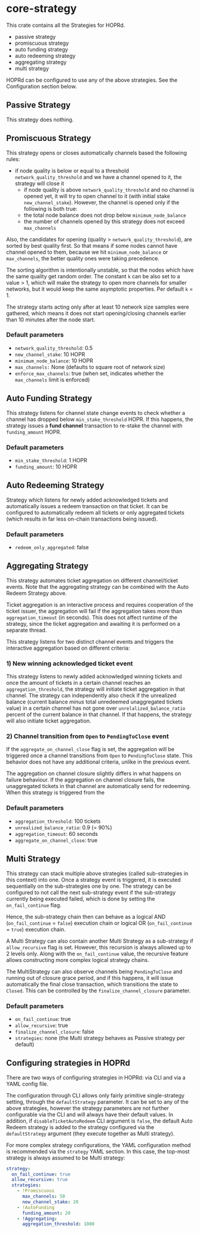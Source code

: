 # core-strategy

This crate contains all the Strategies for HOPRd.

- passive strategy
- promiscuous strategy
- auto funding strategy
- auto redeeming strategy
- aggregating strategy
- multi strategy

HOPRd can be configured to use any of the above strategies. See the Configuration section below.

## Passive Strategy

This strategy does nothing.

## Promiscuous Strategy

This strategy opens or closes automatically channels based the following rules:

- if node quality is below or equal to a threshold `network_quality_threshold` and we have a channel opened to it, the strategy will close it
  - if node quality is above `network_quality_threshold` and no channel is opened yet, it will try to open channel to it (with initial stake `new_channel_stake`).
    However, the channel is opened only if the following is both true:
  - the total node balance does not drop below `minimum_node_balance`
  - the number of channels opened by this strategy does not exceed `max_channels`

Also, the candidates for opening (quality > `network_quality_threshold`), are sorted by best quality first.
So that means if some nodes cannot have channel opened to them, because we hit `minimum_node_balance` or `max_channels`,
the better quality ones were taking precedence.

The sorting algorithm is intentionally unstable, so that the nodes which have the same quality get random order.
The constant `k` can be also set to a value > 1, which will make the strategy to open more channels for smaller networks,
but it would keep the same asymptotic properties.
Per default `k` = 1.

The strategy starts acting only after at least 10 network size samples were gathered, which means
it does not start opening/closing channels earlier than 10 minutes after the node start.

### Default parameters

- `network_quality_threshold`: 0.5
- `new_channel_stake`: 10 HOPR
- `minimum_node_balance`: 10 HOPR
- `max_channels:` None (defaults to square root of network size)
- `enforce_max_channels`: true (when set, indicates whether the `max_channels` limit is enforced)

## Auto Funding Strategy

This strategy listens for channel state change events to check whether a channel has dropped below `min_stake_threshold` HOPR.
If this happens, the strategy issues a **fund channel** transaction to re-stake the channel with `funding_amount` HOPR.

### Default parameters

- `min_stake_threshold`: 1 HOPR
- `funding_amount`: 10 HOPR

## Auto Redeeming Strategy

Strategy which listens for newly added acknowledged tickets and automatically issues a redeem transaction on that ticket.
It can be configured to automatically redeem all tickets or only aggregated tickets (which results in far less on-chain transactions being issued).

### Default parameters

- `redeem_only_aggregated`: false

## Aggregating Strategy

This strategy automates ticket aggregation on different channel/ticket events.
Note that the aggregating strategy can be combined with the Auto Redeem Strategy above.

Ticket aggregation is an interactive process and requires cooperation of the ticket issuer, the aggregation
will fail if the aggregation takes more than `aggregation_timeout` (in seconds). This does not affect runtime of the
strategy, since the ticket aggregation and awaiting it is performed on a separate thread.

This strategy listens for two distinct channel events and triggers the interactive aggregation based on different criteria:

### 1) New winning acknowledged ticket event

This strategy listens to newly added acknowledged winning tickets and once the amount of tickets in a certain channel reaches
an `aggregation_threshold`, the strategy will initiate ticket aggregation in that channel.
The strategy can independently also check if the unrealized balance (current balance _minus_ total unredeemed unaggregated tickets value) in a certain channel
has not gone over `unrelalized_balance_ratio` percent of the current balance in that channel. If that happens, the strategy will also initiate
ticket aggregation.

### 2) Channel transition from `Open` to `PendingToClose` event

If the `aggregate_on_channel_close` flag is set, the aggregation will be triggered once a channel transitions from `Open` to `PendingToClose` state.
This behavior does not have any additional criteria, unlike in the previous event.

The aggregation on channel closure slightly differs in what happens on failure behaviour.
If the aggregation on channel closure fails, the unaggregated tickets in that channel are automatically send for redeeming.
When this strategy is triggered from the

### Default parameters

- `aggregation_threshold`: 100 tickets
- `unrealized_balance_ratio`: 0.9 (= 90%)
- `aggregation_timeout`: 60 seconds
- `aggregate_on_channel_close`: true

## Multi Strategy

This strategy can stack multiple above strategies (called sub-strategies in this context) into one.
Once a strategy event is triggered, it is executed sequentially on the sub-strategies one by one.
The strategy can be configured to not call the next sub-strategy event if the sub-strategy currently being executed failed,
which is done by setting the `on_fail_continue` flag.

Hence, the sub-strategy chain then can behave as a logical AND (`on_fail_continue` = `false`) execution chain
or logical OR (`on_fail_continue` = `true`) execution chain.

A Multi Strategy can also contain another Multi Strategy as a sub-strategy if `allow_recursive` flag is set.
However, this recursion is always allowed up to 2 levels only.
Along with the `on_fail_continue` value, the recursive feature allows constructing more complex logical strategy chains.

The MultiStrategy can also observe channels being `PendingToClose` and running out of closure grace period,
and if this happens, it will issue automatically the final close transaction, which transitions the state to `Closed`.
This can be controlled by the `finalize_channel_closure` parameter.

### Default parameters

- `on_fail_continue`: true
- `allow_recursive`: true
- `finalize_channel_closure`: false
- `strategies`: none (the Multi strategy behaves as Passive strategy per default)

## Configuring strategies in HOPRd

There are two ways of configuring strategies in HOPRd: via CLI and via a YAML config file.

The configuration through CLI allows only fairly primitive single-strategy setting, through the `defaultStrategy`
parameter. It can be set to any of the above strategies, however the strategy parameters are not further
configurable via the CLI and will always have their default values.
In addition, if `disableTicketAutoRedeem` CLI argument is `false`, the default Auto Redeem strategy is added to the
strategy configured via the `defaultStrategy` argument (they execute together as Multi strategy).

For more complex strategy configurations, the YAML configuration method is recommended via the `strategy` YAML section.
In this case, the top-most strategy is always assumed to be Multi strategy:

```yaml
strategy:
  on_fail_continue: true
  allow_recursive: true
  strategies:
    - !Promiscuous
      max_channels: 50
      new_channel_stake: 20
    - !AutoFunding
      funding_amount: 20
    - !Aggregating:
      aggregation_threshold: 1000
```
